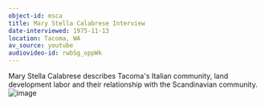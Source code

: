 ```yaml
---
object-id: msca
title: Mary Stella Calabrese Interview 
date-interviewed: 1975-11-13
location: Tacoma, WA
av_source: youtube
audiovideo-id: rwbSg_oppWk
---
```


Mary Stella Calabrese describes Tacoma's Italian community, land development labor and their relationship with the Scandinavian community. ![image](https://user-images.githubusercontent.com/85772373/166089693-6cfa4a60-b28d-4517-82c4-63771443f624.png)
